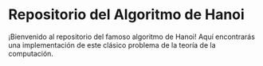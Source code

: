 # Repositorio del Algoritmo de Hanoi

¡Bienvenido al repositorio del famoso algoritmo de Hanoi! Aquí encontrarás una implementación de este clásico problema de la teoría de la computación.